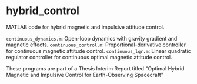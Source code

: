# hybrid_control
 MATLAB code for hybrid magnetic and impulsive attitude control.

 `continuous_dynamics.m`: Open-loop dynamics with gravity gradient and magnetic effects.
 `continuous_control.m`: Proportional-derivative controller for continuous magnetic attitude control.
 `continuous_lqr.m`: Linear quadratic regulator controller for continuous optimal magnetic attitude control.

 These programs are part of a Thesis Interim Report titled "Optimal Hybrid Magnetic and Impulsive Control for Earth-Observing Spacecraft"
